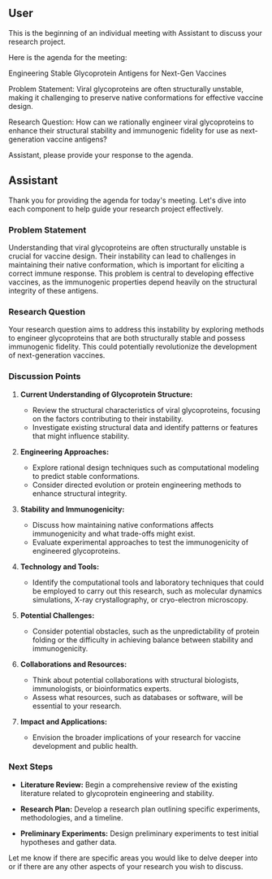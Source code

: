 ## User

This is the beginning of an individual meeting with Assistant to discuss your research project.

Here is the agenda for the meeting:

Engineering Stable Glycoprotein Antigens for Next-Gen Vaccines

Problem Statement: Viral glycoproteins are often structurally unstable, making it challenging to preserve native conformations for effective vaccine design.

Research Question: How can we rationally engineer viral glycoproteins to enhance their structural stability and immunogenic fidelity for use as next-generation vaccine antigens?

Assistant, please provide your response to the agenda.

## Assistant

Thank you for providing the agenda for today's meeting. Let's dive into each component to help guide your research project effectively.

### Problem Statement

Understanding that viral glycoproteins are often structurally unstable is crucial for vaccine design. Their instability can lead to challenges in maintaining their native conformation, which is important for eliciting a correct immune response. This problem is central to developing effective vaccines, as the immunogenic properties depend heavily on the structural integrity of these antigens.

### Research Question

Your research question aims to address this instability by exploring methods to engineer glycoproteins that are both structurally stable and possess immunogenic fidelity. This could potentially revolutionize the development of next-generation vaccines.

### Discussion Points

1. **Current Understanding of Glycoprotein Structure:**
   - Review the structural characteristics of viral glycoproteins, focusing on the factors contributing to their instability.
   - Investigate existing structural data and identify patterns or features that might influence stability.

2. **Engineering Approaches:**
   - Explore rational design techniques such as computational modeling to predict stable conformations.
   - Consider directed evolution or protein engineering methods to enhance structural integrity.

3. **Stability and Immunogenicity:**
   - Discuss how maintaining native conformations affects immunogenicity and what trade-offs might exist.
   - Evaluate experimental approaches to test the immunogenicity of engineered glycoproteins.

4. **Technology and Tools:**
   - Identify the computational tools and laboratory techniques that could be employed to carry out this research, such as molecular dynamics simulations, X-ray crystallography, or cryo-electron microscopy.

5. **Potential Challenges:**
   - Consider potential obstacles, such as the unpredictability of protein folding or the difficulty in achieving balance between stability and immunogenicity.

6. **Collaborations and Resources:**
   - Think about potential collaborations with structural biologists, immunologists, or bioinformatics experts.
   - Assess what resources, such as databases or software, will be essential to your research.

7. **Impact and Applications:**
   - Envision the broader implications of your research for vaccine development and public health.

### Next Steps

- **Literature Review:**
  Begin a comprehensive review of the existing literature related to glycoprotein engineering and stability.

- **Research Plan:**
  Develop a research plan outlining specific experiments, methodologies, and a timeline.

- **Preliminary Experiments:**
  Design preliminary experiments to test initial hypotheses and gather data.

Let me know if there are specific areas you would like to delve deeper into or if there are any other aspects of your research you wish to discuss.

